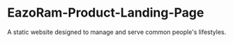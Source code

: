 # EazoRam-Product-Landing-Page

A static website designed to manage and serve common people's lifestyles.

